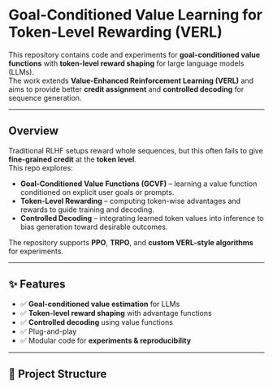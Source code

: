# Goal-Conditioned Value Learning for Token-Level Rewarding (VERL)

This repository contains code and experiments for **goal-conditioned value functions** with **token-level reward shaping** for large language models (LLMs).  
The work extends **Value-Enhanced Reinforcement Learning (VERL)** and aims to provide better **credit assignment** and **controlled decoding** for sequence generation.

---

##  Overview

Traditional RLHF setups reward whole sequences, but this often fails to give **fine-grained credit** at the **token level**.  
This repo explores:

- **Goal-Conditioned Value Functions (GCVF)** – learning a value function conditioned on explicit user goals or prompts.
- **Token-Level Rewarding** – computing token-wise advantages and rewards to guide training and decoding.
- **Controlled Decoding** – integrating learned token values into inference to bias generation toward desirable outcomes.

The repository supports **PPO**, **TRPO**, and **custom VERL-style algorithms** for experiments.

---

## ✨ Features

- ✅ **Goal-conditioned value estimation** for LLMs  
- ✅ **Token-level reward shaping** with advantage functions  
- ✅ **Controlled decoding** using value functions
- ✅ Plug-and-play 
- ✅ Modular code for **experiments & reproducibility**  
 

---

## 📂 Project Structure
